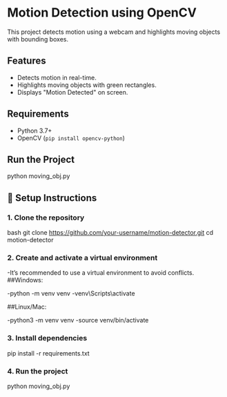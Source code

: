 # Motion Detection using OpenCV

This project detects motion using a webcam and highlights moving objects with bounding boxes.

## Features
- Detects motion in real-time.
- Highlights moving objects with green rectangles.
- Displays "Motion Detected" on screen.

## Requirements
- Python 3.7+
- OpenCV (`pip install opencv-python`)

## Run the Project

python moving_obj.py

## 🚀 Setup Instructions

### 1. Clone the repository
bash
git clone https://github.com/your-username/motion-detector.git
cd motion-detector

### 2. Create and activate a virtual environment
-It’s recommended to use a virtual environment to avoid conflicts.
##Windows:

-python -m venv venv
-venv\Scripts\activate


##Linux/Mac:

-python3 -m venv venv
-source venv/bin/activate

### 3. Install dependencies
pip install -r requirements.txt

### 4. Run the project
python moving_obj.py
